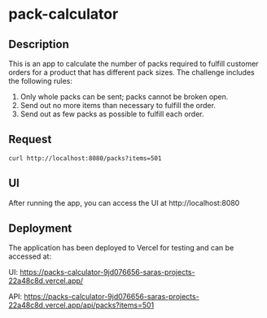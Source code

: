 # pack-calculator

## Description

This is an app to calculate the number of packs required to fulfill customer orders for a product that has different pack sizes. The challenge includes the following rules:

1) Only whole packs can be sent; packs cannot be broken open.
2) Send out no more items than necessary to fulfill the order.
3) Send out as few packs as possible to fulfill each order.

## Request  

```
curl http://localhost:8080/packs?items=501

```

## UI

After running the app, you can access the UI at http://localhost:8080

## Deployment
The application has been deployed to Vercel for testing and can be accessed at:

UI: https://packs-calculator-9jd076656-saras-projects-22a48c8d.vercel.app/

API: https://packs-calculator-9jd076656-saras-projects-22a48c8d.vercel.app/api/packs?items=501